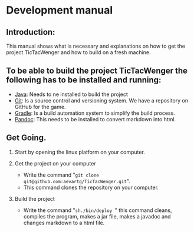 # Development manual

## Introduction:

  This manual shows what is necessary and explanations on how to get the project TicTacWenger and how to build on a fresh machine.

## To be able to build the project TicTacWenger the following has to be installed and running:

* [Java](https://www.java.com/en/download/): Needs to ne installed to build the project
* [Git](https://git-scm.com/book/en/v2/Getting-Started-Installing-Git): Is a source control and versioning system. We have a repository on GitHub for the game.
* [Gradle](https://gradle.org/gradle-download/?_ga=1.199802794.561824733.1477161886): Is a build automation system to simplify the build process.
* [Pandoc](http://pandoc.org/installing.html): This needs to be installed to convert markdown into html.


## Get Going. 

1. Start by opening the linux platform on your computer.

2. Get the project on your computer
	* Write the command "`git clone git@github.com:aevartg/TicTacWenger.git`".
	* This command clones the repository on your computer.

3. Build the project
	*  Write the command "`sh./bin/deploy `" this command cleans, compiles the program, makes a jar file, makes a javadoc and changes markdown to a html file. 

